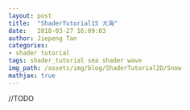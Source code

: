 ```yaml
---
layout: post
title:  "ShaderTutorial15 大海"
date:   2018-03-27 16:09:03
author: Jiepeng Tan
categories: 
- shader tutorial
tags: shader_tutorial sea shader wave
img_path: /assets/img/blog/ShaderTutorial2D/Snow
mathjax: true
---
```


//TODO 


